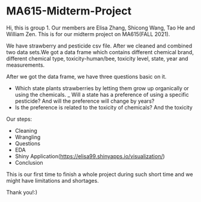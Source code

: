 # MA615-Midterm-Project
Hi, this is group 1.
Our members are Elisa Zhang, Shicong Wang, Tao He and William Zen.
This is for our midterm project on MA615(FALL 2021).

We have strawberry and pesticide csv file. After we cleaned and combined two data sets.We got a data frame which contains different chemical brand, different chemical type, toxicity-human/bee, toxicity level, state, year and measurements.

After we got the data frame, we have three questions basic on it.
- Which state plants strawberries by letting them grow up organically or using the chemicals.
_ Will a state has a preference of using a specific pesticide? And will the preference will change by years?
- Is the preference is related to the toxicity of chemicals? And the toxicity

Our steps:
- Cleaning
- Wrangling
- Questions
- EDA
- Shiny Application(https://elisa99.shinyapps.io/visualization/)
- Conclusion

This is our first time to finish a whole project during such short time and we might have limitations and shortages.

Thank you!:)
